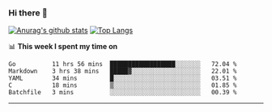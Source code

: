 ### Hi there 👋

<!--
**Yiwen-Chan/Yiwen-Chan** is a ✨ _special_ ✨ repository because its `README.md` (this file) appears on your GitHub profile.

Here are some ideas to get you started:

- 🔭 I’m currently working on ...
- 🌱 I’m currently learning ...
- 👯 I’m looking to collaborate on ...
- 🤔 I’m looking for help with ...
- 💬 Ask me about ...
- 📫 How to reach me: ...
- 😄 Pronouns: ...
- ⚡ Fun fact: ...
-->
[![Anurag's github stats](https://github-readme-stats.vercel.app/api?username=Yiwen-Chan)](https://github.com/anuraghazra/github-readme-stats)
[![Top Langs](https://github-readme-stats.vercel.app/api/top-langs/?username=Yiwen-Chan)](https://github.com/anuraghazra/github-readme-stats)

📊 **This week I spent my time on**
<!--START_SECTION:waka-->
```text
Go          11 hrs 56 mins  ██████████████████░░░░░░░   72.04 % 
Markdown    3 hrs 38 mins   █████▓░░░░░░░░░░░░░░░░░░░   22.01 % 
YAML        34 mins         █░░░░░░░░░░░░░░░░░░░░░░░░   03.51 % 
C           18 mins         ▒░░░░░░░░░░░░░░░░░░░░░░░░   01.85 % 
Batchfile   3 mins          ░░░░░░░░░░░░░░░░░░░░░░░░░   00.39 % 
```
<!--END_SECTION:waka-->

***

